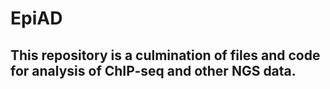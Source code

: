# EpiAD
## This repository is a culmination of files and code for analysis of ChIP-seq and other NGS data. 
